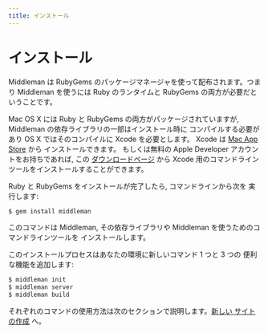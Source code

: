 ```yaml
---
title: インストール
---
```


# インストール

Middleman は RubyGems のパッケージマネージャを使って配布されます。つまり
Middleman を使うには Ruby のランタイムと RubyGems の両方が必要だと
いうことです。

Mac OS X には Ruby と RubyGems の両方がパッケージされていますが, Middleman の依存ライブラリの一部はインストール時に
コンパイルする必要があり OS X ではそのコンパイルに Xcode を必要とします。 Xcode は [Mac App 
Store](http://itunes.apple.com/us/app/xcode/id497799835?ls=1&mt=12) から
インストールできます。
もしくは無料の Apple Developer アカウントをお持ちであれば,
この [ダウンロードページ](https://developer.apple.com/downloads/index.action) から
Xcode 用のコマンドラインツールをインストールすることができます。

Ruby と RubyGems をインストールが完了したら, コマンドラインから次を
実行します:

```bash
$ gem install middleman
```

このコマンドは Middleman,  その依存ライブラリや Middleman を使うためのコマンドラインツールを
インストールします。

このインストールプロセスはあなたの環境に新しいコマンド 1 つと 3 つの
便利な機能を追加します:

```bash
$ middleman init
$ middleman server
$ middleman build
```

それぞれのコマンドの使用方法は次のセクションで説明します。[新しい
サイトの作成](/jp/basics/start_new_site) へ。

